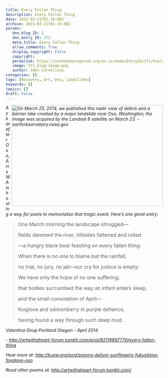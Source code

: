 ```yaml
---
title: Every Fallen Thing
description: Every Fallen Thing
date: 2015-03-21T01:10:00Z
archive: 2015-03-21T01:10:00Z
params:
   dnn_blog_ID: 1
   dnn_entry_ID: 371
   meta_title: Every Fallen Thing
   allow_comments: True
   display_copyright: False
   copyright: 
   permalink: https://vashonbeprepared.org/en-us/Home/EntryId/371/Every-Fallen-Thing
   image: 371_blog-image.png
   author: John Cornelison
categories: []
tags: [Recovery, Art, Oso, landslides]
keywords: []
topics: []
draft: False
---
```


<p><em><img width="485" height="323" id="irc_mi" src="http://earthobservatory.nasa.gov/blogs/earthmatters/files/2014/03/osolandslide2_pho_2014082.jpg" style="float: right; margin-bottom: 5px; margin-left: 5px;" alt="On March 25, 2014, we published this nadir view of debris and a barrier lake created by a major landslide near Oso, Washington; the image was acquired by the Landsat 8 satellite on March 23. - earthobservatory.nasa.gov" />A year after Oso, Arts WA is hosting a way for poets to memorialize that tragic event. Here&rsquo;s one great entry:</em></p>
<blockquote>
<p><span style="font-size: 16px;">One March morning the landscape shrugged&mdash;</span></p>
<p><span style="font-size: 16px;">fields dammed the river, hillsides fattened and rolled</span></p>
<p><span style="font-size: 16px;">&mdash;a hungry black bear feasting on every fallen thing.</span></p>
<p><span style="font-size: 16px;">When there is no one to blame but the rainfall,</span></p>
<p><span style="font-size: 16px;">no trial, no jury, no jail&mdash;our cry for justice is empty.</span></p>
<p><span style="font-size: 16px;">We have only the hope of no one suffering,</span></p>
<p><span style="font-size: 16px;">that bodies succumbed the way an infant enters sleep,</span></p>
<p><span style="font-size: 16px;">and the small consolation of April&mdash;</span></p>
<p><span style="font-size: 16px;">foxglove and salmonberry in purple defiance,</span></p>
<p><span style="font-size: 16px;">having found a way through such deep mud.</span></p>
</blockquote>
<p><em> Valentina Gnup Portland Oregon - April 2014</em></p>
<p><em>- <a href="http://artwithaheart-forum.tumblr.com/post/82119897770/every-fallen-thing" title="http://artwithaheart-forum.tumblr.com/post/82119897770/every-fallen-thing">http://artwithaheart-forum.tumblr.com/post/82119897770/every-fallen-thing</a></em></p>
<p><em>Hear more at: <a href="http://kuow.org/post/poems-deliver-sunflowers-fukushima-foxglove-oso" title="http://kuow.org/post/poems-deliver-sunflowers-fukushima-foxglove-oso">http://kuow.org/post/poems-deliver-sunflowers-fukushima-foxglove-oso</a></em></p>
<p><em>Read other poems at: </em><a href="http://artwithaheart-forum.tumblr.com/" title="http://artwithaheart-forum.tumblr.com/">http://artwithaheart-forum.tumblr.com/</a></p>
